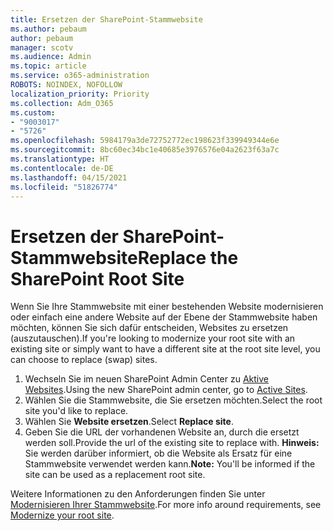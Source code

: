```yaml
---
title: Ersetzen der SharePoint-Stammwebsite
ms.author: pebaum
author: pebaum
manager: scotv
ms.audience: Admin
ms.topic: article
ms.service: o365-administration
ROBOTS: NOINDEX, NOFOLLOW
localization_priority: Priority
ms.collection: Adm_O365
ms.custom:
- "9003017"
- "5726"
ms.openlocfilehash: 5984179a3de72752772ec198623f339949344e6e
ms.sourcegitcommit: 8bc60ec34bc1e40685e3976576e04a2623f63a7c
ms.translationtype: HT
ms.contentlocale: de-DE
ms.lasthandoff: 04/15/2021
ms.locfileid: "51826774"
---
```

# <a name="replace-the-sharepoint-root-site"></a><span data-ttu-id="222b1-102">Ersetzen der SharePoint-Stammwebsite</span><span class="sxs-lookup"><span data-stu-id="222b1-102">Replace the SharePoint Root Site</span></span>
<span data-ttu-id="222b1-103">Wenn Sie Ihre Stammwebsite mit einer bestehenden Website modernisieren oder einfach eine andere Website auf der Ebene der Stammwebsite haben möchten, können Sie sich dafür entscheiden, Websites zu ersetzen (auszutauschen).</span><span class="sxs-lookup"><span data-stu-id="222b1-103">If you're looking to modernize your root site with an existing site or simply want to have a different site at the root site level, you can choose to replace (swap) sites.</span></span>

1. <span data-ttu-id="222b1-104">Wechseln Sie im neuen SharePoint Admin Center zu [Aktive Websites](https://admin.microsoft.com/sharepoint?page=siteManagement&modern=true).</span><span class="sxs-lookup"><span data-stu-id="222b1-104">Using the new SharePoint admin center, go to [Active Sites](https://admin.microsoft.com/sharepoint?page=siteManagement&modern=true).</span></span>
2. <span data-ttu-id="222b1-105">Wählen Sie die Stammwebsite, die Sie ersetzen möchten.</span><span class="sxs-lookup"><span data-stu-id="222b1-105">Select the root site you'd like to replace.</span></span>
3. <span data-ttu-id="222b1-106">Wählen Sie **Website ersetzen**.</span><span class="sxs-lookup"><span data-stu-id="222b1-106">Select **Replace site**.</span></span>
4. <span data-ttu-id="222b1-107">Geben Sie die URL der vorhandenen Website an, durch die ersetzt werden soll.</span><span class="sxs-lookup"><span data-stu-id="222b1-107">Provide the url of the existing site to replace with.</span></span> <span data-ttu-id="222b1-108">**Hinweis:** Sie werden darüber informiert, ob die Website als Ersatz für eine Stammwebsite verwendet werden kann.</span><span class="sxs-lookup"><span data-stu-id="222b1-108">**Note:** You'll be informed if the site can be used as a replacement root site.</span></span>

<span data-ttu-id="222b1-109">Weitere Informationen zu den Anforderungen finden Sie unter [Modernisieren Ihrer Stammwebsite](https://docs.microsoft.com/sharepoint/modern-root-site).</span><span class="sxs-lookup"><span data-stu-id="222b1-109">For more info around requirements, see [Modernize your root site](https://docs.microsoft.com/sharepoint/modern-root-site).</span></span>

